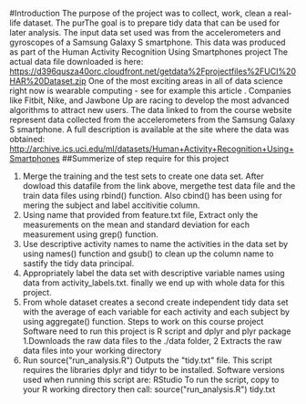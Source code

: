 

#Introduction
The purpose of the project was to collect, work, clean a real-life dataset.  The purThe goal is to prepare tidy data that can be used for later analysis. 
 The input data set used was from the accelerometers and gyroscopes of a Samsung Galaxy S smartphone. This data was produced as part of the Human Activity Recognition Using Smartphones project
The actual data file downloaded is here: https://d396qusza40orc.cloudfront.net/getdata%2Fprojectfiles%2FUCI%20HAR%20Dataset.zip
One of the most exciting areas in all of data science right now is wearable computing - see for example this article . Companies like Fitbit, Nike, and Jawbone Up are racing to develop the most advanced algorithms to attract new users. The data linked to from the course website represent data collected from the accelerometers from the Samsung Galaxy S smartphone. A full description is available at the site where the data was obtained:
http://archive.ics.uci.edu/ml/datasets/Human+Activity+Recognition+Using+Smartphones
##Summerize of step require for this project
1. Merge the training and the test sets to create one data set.
    After dowload this datafile from the link above, mergethe test data file and the train data files using rbind() function.  Also cbind() has been using for mering the subject and label accitivitie column.
 2. Using name that provided from feature.txt file,  Extract only the measurements on the mean and standard deviation for each measurement using grep() function.
3. Use descriptive activity names to name the activities in the data set by using names() function and gsub() to clean up the column name to sastify the tidy data principal.  
 4. Appropriately label the data set with descriptive variable names using data from activity_labels.txt. finally we end up with whole data for this project.
5. From whole dataset creates a second create independent tidy data set with the average of each variable for each activity and each subject by using aggregate() function.
Steps to work on this course project
Software need to run this project is R script and dplyr and plyr package 
1.Downloads the raw data files to the ./data folder,
2 Extracts the raw data files into your working directory
3. Run source("run_analysis.R") Outputs the "tidy.txt" file.
This script requires the libraries dplyr and tidyr to be installed.
Software versions used when running this script are:
RStudio
To run the script, copy to your R working directory then call:
source("run_analysis.R")
tidy.txt
